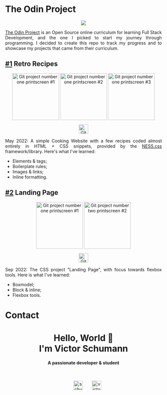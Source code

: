 # The Odin Project
<p align="center"><img src='https://progress-bar.dev/67?scale=100&width=300'/></p>



<p align="justify"><a href='https://www.theodinproject.com/about'>The Odin Project</a> is an Open Source online curriculum for learning Full Stack Development, and the one I picked to start my journey through programming. I decided to create this repo to track my progress and to showcase my projects that came from their curriculum.</p>

## [#1](https://github.com/victor-schumann/retro-recipes) Retro Recipes
<p align="center"> 
<a href="https://victor-schumann.github.io/odin-project/retro-recipes" target="blank"><img align="center" src="https://i.imgur.com/lOaYWLg.png" alt="Git project number one printscreen #1" height="150" width="auto"/></a>
<a href="https://victor-schumann.github.io/odin-project/retro-recipes" target="blank"><img align="center" src="https://i.imgur.com/qYzdXOc.png" alt="Git project number one printscreen #2" height="150" width="auto"/></a>
<a href="https://victor-schumann.github.io/odin-project/retro-recipes" target="blank"><img align="center" src="https://i.imgur.com/arHmk7J.png" alt="Git project number one printscreen #3" height="150" width="auto"/></a>
</p>

<p align="center"> 
<a href="https://victor-schumann.github.io/retro-recipes" target="blank"><img align="center" src="https://img.shields.io/badge/-live_preview-808080?style=for-the-badge&logo=&logoColor=white" alt="Git project link" height="30" width="auto"/></a>
</p>

<p style='text-align: justify;'>May 2022: A simple Cooking Website with a few recipes coded almost entirely in HTML + CSS snippets, provided by the <a href='https://nostalgic-css.github.io/NES.css/'>NESS.css</a> framework/library. Here's what I've learned:</p>

- Elements & tags;
- Boilerplate rules;
- Images & links;
- Inline formatting.

## [#2](https://github.com/victor-schumann/landing-page) Landing Page
<p align="center"> 
<a href="https://victor-schumann.github.io/odin-project/retro-recipes" target="blank"><img align="center" src="https://i.imgur.com/rQPhjT2.png" alt="Git project number one printscreen #1" height="150" width="auto"/></a>
<a href="https://victor-schumann.github.io/odin-project/retro-recipes" target="blank"><img align="center" src="https://i.imgur.com/8LaiNq7.png" alt="Git project number two printscreen #2" height="150" width="auto"/></a>
</p>

<p align="center"> 
<a href="https://victor-schumann.github.io/odin-project/landing-page" target="blank"><img align="center" src="https://img.shields.io/badge/-live_preview-808080?style=for-the-badge&logo=&logoColor=white" alt="Git project link" height="30" width="auto"/></a>
</p>

<p style='text-align: justify;'>Sep 2022: The CSS project "Landing Page", with focus towards flexbox tools. Here is what I've learned:</p>

- Boxmodel;
- Block & inline;
- Flexbox tools.

# Contact
<h1 align="center">Hello, World 👋 <br> I'm Victor Schumann</h1>
<h4 align="center">A passionate developer & student</h3><br>
<p align="center">
<a href="https://twitter.com/schumann_victor" target="blank"><img align="center" src="https://img.shields.io/badge/Twitter-1DA1F2?style=for-the-badge&logo=Twitter&logoColor=white" alt="schumann_victor" height="30" width="auto" hspace="25"/></a>
<a href="https://linkedin.com/in/victor-schumann" target="blank"><img align="center" src="https://img.shields.io/badge/LinkedIn-0A66C2?style=for-the-badge&logo=LinkedIn&logoColor=white" alt="victor-schumann" height="30" width="auto"/></a>
</p>
  

<!-- <p align="center"><a href="https://ko-fi.com/victorschumann"> <img src="https://cdn.ko-fi.com/cdn/kofi3.png?v=3" height="auto" width="160" alt="victor-schumann" /></a></p> -->
